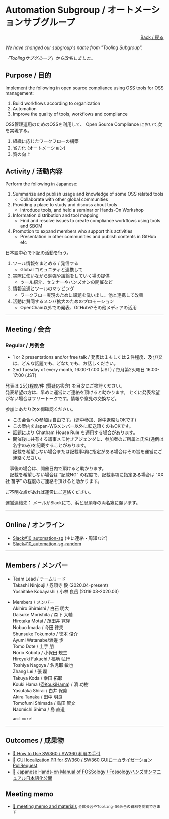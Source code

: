 # Automation Subgroup / オートメーションサブグループ

<div style="text-align: right;">
<a href="/OpenChain-JWG/">Back / 戻る</a>
</div>

*We have changed our subgroup's name from "Tooling Subgroup".*

*「Toolingサブグループ」から改名しました。*

## Purpose / 目的

Implement the following in open source compliance using OSS tools for OSS management:
1. Build workflows according to organization     
1. Automation
1. Improve the quality of tools, workflows and compliance  


OSS管理運用のためのOSSを利用して、
Open Source Compliance において次を実現する。
1. 組織に応じたワークフローの構築  
1. 省力化 (オートメーション)  
1. 質の向上  


## Activity / 活動内容

Perform the following in Japanese:  
1. Summarize and publish usage and knowledge of some OSS related tools  
   - Collaborate with other global communities  
1. Providing a place to study and discuss about tools  
   - introduce tools, and held a seminar or Hands-On Workshop   
1. Information distribution and tool mapping  
   - Find and resolve issues to create compliance workflows using tools and SBOM     
1. Promotion to expand members who support this activities  
   - Presentation in other communities and publish contents in GitHub etc  


日本語中心で下記の活動を行う。
1. ツール情報をまとめる / 発信する  
   - Global コミュニティと連携して  
1. 実際に使いながら勉強や議論をしていく場の提供  
   - ツール紹介、セミナーやハンズオンの開催など  
1. 情報流通とツールのマッピング  
   - ワークフロー実現のために課題を洗い出し、他と連携して改善  
1. 活動に賛同するメンバ拡大のためのプロモーション  
   - OpenChain以外での発表、GitHubやその他メディアの活用  

---

## Meeting / 会合　

### Regular / 月例会

- 1 or 2 presentations and/or free talk / 発表は１もしくは２件程度、及び/又は、どんな話題でも、どなたでも、お話しください。 
- 2nd Tuesday of every month, 16:00-17:00 (JST) / 毎月第2火曜日 16:00-17:00 (JST)

発表は 25分程度/件 (質疑応答含) を目安にご検討ください。  
発表希望の方は、早めに運営にご連絡を頂けると助かります。
とくに発表希望がない場合はフリートークです。情報や意見の交換など。

参加にあたり次を御確認ください。
- この会合への参加は自由です。(途中参加、途中退席もOKです)
- この案内をJapan-WGメンバー以外に転送頂くのもOKです。
- 話題により Chatham House Rule を適用する場合があります。
- 開催後に共有する議事メモ付きアジェンダに、参加者のご所属と氏名(通例は名字のみ)を記載することがあります。  
  記載を希望しない場合または記載事項に指定がある場合はその旨を運営にご連絡ください。

　事後の場合は、開催日内で頂けると助かります。  
　記載を希望しない場合は ”記載NG” の程度で、記載事項に指定ある場合は ”XX社 苗字” の程度のご連絡を頂けると助かります。

ご不明な点があれば運営にご連絡ください。

運営連絡先：
メールかSlackにて、浜と忍頂寺の両名宛に願います。

---

## Online / オンライン

- [Slack#10_automation-sg](https://openchain-japanwg.slack.com/archives/CGHP86Y4T) (主に連絡・周知など)
- [Slack#10_automation-sg-random](https://openchain-japanwg.slack.com/archives/C013BE3TTFG)


---


## Members / メンバー

- Team Lead / チームリード  
Takashi Ninjouji / 忍頂寺 毅 (2020.04-present)  
Yoshitake Kobayashi / 小林 良岳 (2019.03-2020.03)  

- Members / メンバー  
Akihiro Shiraishi / 白石 明大  
Daisuke Morishita / 森下 大輔  
Hirotaka Motai / 茂田井 寛隆  
Nobuo Imada / 今田 律夫  
Shunsuke Tokumoto / 徳本 俊介  
Ayumi Watanabe/渡邊 歩  
Tomo Dote / 土手 朋  
Norio Kobota / 小保田 規生  
Hiroyuki Fukuchi / 福地 弘行  
Toshiya Nagoya / 名児耶 敏也  
Zhang Lei / 張 磊  
Takuya Koda / 幸田 拓耶  
Kouki Hama ([@KoukiHama](https://github.com/KoukiHama)) / 濵 功樹  
Yasutaka Shirai / 白井 保隆  
Akira Tanaka / 田中 明良  
Tomofumi Shimada / 島田 智文  
Naomichi Shima / 島 直道  

   ```and more!``` 

---

## Outcomes / 成果物

- [&#x1f4c2; How to Use SW360 / SW360 利用の手引](https://docs.google.com/document/d/1wNV--UhIDiRPP10Hhk0vspiKtoLupug7v2AAu4yxEC8/edit)  
- [&#x1f4c2; GUI localization PR for SW360 / SW360 GUIローカライゼーション PullRequest](https://github.com/eclipse/sw360/pull/659)
- [&#x1f4c2; Japanese Hands-on Manual of FOSSology / Fossologyハンズオンマニュアル日本語化公開](https://github.com/fossology/FOSSologySlides/pull/2)


## Meeting memo

- [&#x1f4c2; meeting memo and materials](https://github.com/OpenChain-Project/OpenChain-JWG/tree/master/subgroups/tooling) ```全体会合やTooling-SG会合の資料を閲覧できます```  
